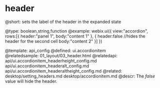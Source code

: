 header
=============


@short:
	sets the label of the header in the expanded state

@type: boolean,string,function
@example:
webix.ui({ 
    view:"accordion",
    rows:[{
        header:"panel 1",
        body:"content 1"
    },
    { 
        header:false //hides the header for the second cell
        body:"content 2"
    }]
})

@template:	api_config
@defined:	ui.accordionitem	
@relatedsample:
	01_layout/03_header.html
@relatedapi:
	api/ui.accordionitem_headerheight_config.md
    api/ui.accordionitem_headeralt_config.md
    api/ui.accordionitem_headeraltheight_config.md
@related:
	desktop/setting_headers.md
    desktop/accordionitem.md
@descr:
The *false* value will hide the header.

